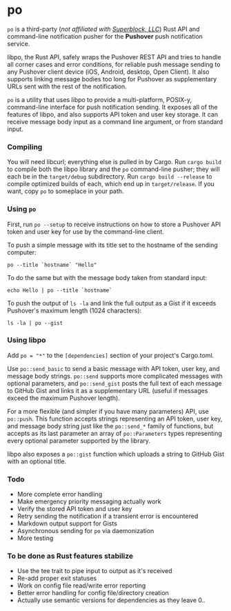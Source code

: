 po
==

`po` is a third-party (*not affiliated with [Superblock, LLC](http://superblock.net/)*) Rust API and command-line notification pusher for the **Pushover** push notification service.

libpo, the Rust API, safely wraps the Pushover REST API and tries to handle all corner cases and error conditions, for reliable push message sending to any Pushover client device (iOS, Android, desktop, Open Client). It also supports linking message bodies too long for Pushover as supplementary URLs sent with the rest of the notification.

`po` is a utility that uses libpo to provide a multi-platform, POSIX-y, command-line interface for push notification sending. It exposes all of the features of libpo, and also supports API token and user key storage. It can receive message body input as a command line argument, or from standard input.

### Compiling
You will need libcurl; everything else is pulled in by Cargo.
Run `cargo build` to compile both the libpo library and the `po` command-line pusher; they will each be in the `target/debug` subdirectory. Run `cargo build --release` to compile optimized builds of each, which end up in `target/release`. If you want, copy `po` to someplace in your path.

### Using `po`
First, run `po --setup` to receive instructions on how to store a Pushover API token and user key for use by the command-line client.

To push a simple message with its title set to the hostname of the sending computer:

```po --title `hostname` "Hello"```

To do the same but with the message body taken from standard input:

```echo Hello | po --title `hostname` ```

To push the output of `ls -la` and link the full output as a Gist if it exceeds Pushover's maximum length (1024 characters):

```ls -la | po --gist```

### Using libpo

Add `po = "*"` to the `[dependencies]` section of your project's Cargo.toml.

Use `po::send_basic` to send a basic message with API token, user key, and message body strings. `po::send` supports more complicated messages with optional parameters, and `po::send_gist` posts the full text of each message to GitHub Gist and links it as a supplementary URL (useful if messages exceed the maximum Pushover length).

For a more flexible (and simpler if you have many parameters) API, use `po::push`. This function accepts strings representing an API token, user key, and message body string just like the `po::send_*` family of functions, but accepts as its last parameter an array of `po::Parameters` types representing every optional parameter supported by the library.

libpo also exposes a `po::gist` function which uploads a string to GitHub Gist with an optional title.

### Todo
* More complete error handling
* Make emergency priority messaging actually work
* Verify the stored API token and user key
* Retry sending the notification if a transient error is encountered
* Markdown output support for Gists
* Asynchronous sending for `po` via daemonization
* More testing

### To be done as Rust features stabilize
* Use the tee trait to pipe input to output as it's received
* Re-add proper exit statuses
* Work on config file read/write error reporting
* Better error handling for config file/directory creation
* Actually use semantic versions for dependencies as they leave 0.*.*
